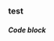 ### test
##### Code block
<!-- MARKDOWN-AUTO-DOCS:START (CODE:src=./data/timestamp) -->
```
```
<!-- MARKDOWN-AUTO-DOCS:END -->
